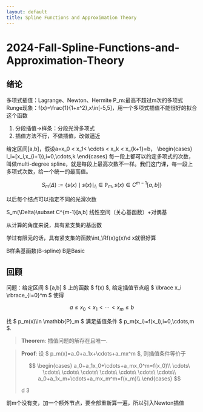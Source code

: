 ```yaml
---
layout: default
title: Spline Functions and Approximation Theory
---
```


# 2024-Fall-Spline-Functions-and-Approximation-Theory

## 绪论
多项式插值：Lagrange、Newton、Hermite
P_m:最高不超过m次的多项式
Runge现象：f(x)=\frac{1}{1+x^2},x\in[-5,5]，用一个多项式插值不能很好的拟合这个函数
1. 分段插值→样条：分段光滑多项式
2. 插值方法不行，不做插值，改做逼近

给定区间[a,b]，假设a=x_0 < x_1< \cdots < x_k < x_{k+1}=b，
\begin{cases}
I_i=[x_i,x_{i+1}),i=0,\cdots,k
\end{cases}
每一段上都可以约定多项式的次数，叫做multi-degree spline，就是每段上最高次数不一样。我们这门课，每一段上多项式次数，给一个统一的最高值。

$$
S_m(\Delta):=\left\{s(x)\mid s(x)\mid_{I_i}\in \mathbb{P}_m, s(x)\in C^{m-1}[a,b]\right\}
$$

以后每个结点可以指定不同的光滑次数

S_m(\Delta)\subset C^{m-1}[a,b]
线性空间（关心基函数）+对偶基

从计算的角度来说，具有紧支集的基函数

学过有限元的话，具有紧支集的函数\int_\Rf(x)g(x)\d x就很好算

B样条基函数(B-spline) B是Basic

## 回顾
问题：给定区间 $ [a,b] $ 上的函数 $ f(x) $, 给定插值节点组 $ \lbrace x_i \rbrace_{i=0}^m $ 使得

$$
a\leqslant x_0 < x_1 < \cdots < x_m \leqslant b
$$

找 $ p_m(x)\in \mathbb{P}_m $ 满足插值条件 $ p_m(x_i)=f(x_i),i=0,\cdots,m $.

> **Theorem**: 插值问题的解存在且唯一.

> **Proof**: 设 $ p_m(x)=a_0+a_1x+\cdots+a_mx^m $, 则插值条件等价于
> 
> $$
 \begin{cases}
a_0+a_1x_0+\cdots+a_mx_0^m=f(x_0)\\
\cdots\ \cdots\ \cdots\ \cdots\ \cdots\ \cdots\ \cdots\ \cdots\\
a_0+a_1x_m+\cdots+a_mx_m^m=f(x_m)\\
\end{cases}
> $$
> 
> d
> 3
>
> 
前m个没有变，加一个额外节点，要全部重新算一遍，所以引入Newton插值


